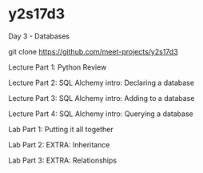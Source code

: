 # y2s17d3
Day 3 - Databases

git clone https://github.com/meet-projects/y2s17d3

Lecture Part 1: Python Review

Lecture Part 2: SQL Alchemy intro: Declaring a database

Lecture Part 3: SQL Alchemy intro: Adding to a database

Lecture Part 4: SQL Alchemy intro: Querying a database

Lab Part 1: Putting it all together

Lab Part 2: EXTRA: Inheritance

Lab Part 3: EXTRA: Relationships
